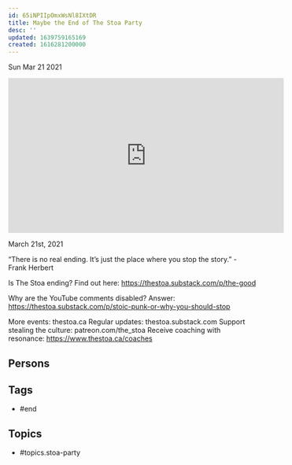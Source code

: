 ```yaml
---
id: 65iNPIIpOmxWsNl8IXtDR
title: Maybe the End of The Stoa Party
desc: ''
updated: 1639759165169
created: 1616281200000
---
```





Sun Mar 21 2021

<iframe width="560" height="315" src="https://www.youtube.com/embed/gD66p2UQQu0" title="Maybe the End of The Stoa Party" frameborder="0" allow="accelerometer; autoplay; clipboard-write; encrypted-media; gyroscope; picture-in-picture" allowfullscreen ></iframe>

March 21st, 2021

“There is no real ending. It’s just the place where you stop the story.” - Frank Herbert

Is The Stoa ending? Find out here: https://thestoa.substack.com/p/the-good

Why are the YouTube comments disabled? Answer: https://thestoa.substack.com/p/stoic-punk-or-why-you-should-stop

More events: thestoa.ca
Regular updates: thestoa.substack.com
Support stealing the culture: patreon.com/the_stoa
Receive coaching with resonance: https://www.thestoa.ca/coaches

## Persons



## Tags

- #end

## Topics

- #topics.stoa-party

